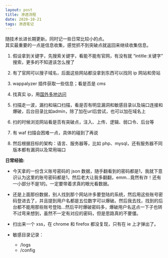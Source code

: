 ```yaml
---
layout: post
title: 渗透流程
date: 2020-10-21
tags: 渗透笔记
---
```


随技术长进长期更新。同时记一些日常比较小的点。<br>  其实最重要的一点是信息收集，感觉抓不到突破点就返回来继续收集信息。

1. 假设拿到关键字，先搜索关键字，看能不能有官网，有没有就 “intitle:关键字” 搜索，更多的不知道该怎么搜了

1. 有了官网可以搜子域名，后面这些网站都没拿到东西可以找同 ip 网站和旁站

1. wappalyzer 插件获取一些信息；看是否是 cms

1. 找真实 ip，用[国外多地访问](https://asm.ca.com/en/ping.php)

1. 扫描走一波，漏扫和端口扫描，看是否有明显漏洞和敏感目录以及端口连接和爆破，后台目录比如admin，除了加在url后尝试，也可以加在域名上

1. 扫的时候浏览网站看是否有突破点，注入、上传、逻辑、弱口令、后台等

1. 有 waf 扫描会困难一点，具体的碰到了再说

1. 然后根据目标的架构：语言、服务器等，比如 php、mysql，还有服务器不同版本都有漏洞以及常用端口


**日常经验:**

* 今天拿的一份含义账号密码的 json 数据，随手翻看到的密码都是1，我就下意识认为这里的账号密码都是1，然后老大让我多翻翻，emm...竟然有诈！还有一小部分不是1的。一定要带着求真的眼光看数据。

* 还是上面那份数据，别人找到那个网站许多要登陆的系统，然后用这些账号密码登进去了，并且提到用户名都是五位数字可以爆破。然后我去找，找到的后台都不能用那些账号登陆...然后平时爆破密码多，爆破用户名这点一下子也转不过弯来想到，虽然不一定有对应的密码，但是思路真的不要僵。

* 扫出来一个 xss，在 chrome 和 firefox 都没复现，只有在 ie 上才弹出了。

* 敏感目录记录：
	* /logs
	* /config 
